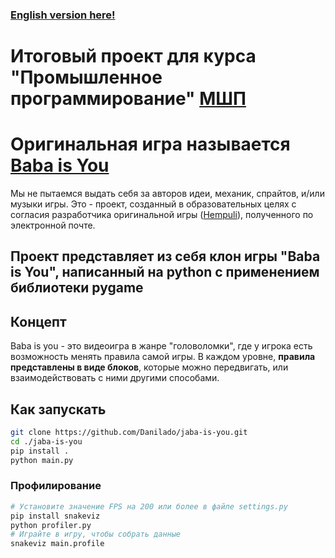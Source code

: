 ### [English version here!](README.md)

# Итоговый проект для курса "Промышленное программирование" [МШП](https://informatics.ru)

# Оригинальная игра называется [Baba is You](https://store.steampowered.com/app/736260/Baba_Is_You/) 
Мы не пытаемся выдать себя за авторов идеи, механик, спрайтов, и/или музыки игры. Это - проект, созданный в образовательных целях с согласия разработчика оригинальной игры ([Hempuli](https://www.hempuli.com)), полученного по электронной почте.

## Проект представляет из себя клон игры "Baba is You", написанный на python с применением библиотеки pygame

## Концепт

Baba is you - это видеоигра в жанре "головоломки", где у игрока есть возможность менять правила самой игры. 
В каждом уровне, **правила представлены в виде блоков**, которые можно передвигать, или взаимодействовать с ними другими способами.

## Как запускать
```sh
git clone https://github.com/Danilado/jaba-is-you.git
cd ./jaba-is-you
pip install .
python main.py
```

### Профилирование
```sh
# Установите значение FPS на 200 или более в файле settings.py
pip install snakeviz
python profiler.py
# Играйте в игру, чтобы собрать данные
snakeviz main.profile
```
